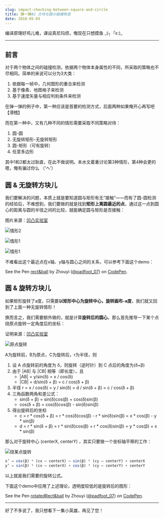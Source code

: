 ```yaml
---
slug: impact-checking-between-square-and-circle
title: 弹一弹#2 方块与圆の碰撞物语
date: 2018-05-03
---
```


编译原理好鸡儿难，课设真尼玛烦，俺现在只想摸鱼 \_(┐「ε:)\_

---

## 前言

对于两个物体之间的碰撞检测，依据两个物体本身属性的不同，所采取的策略也不尽相同。简单的来说可以分为3大类：

1. 依据每一帧中，几何图形的重合来检测
2. 基于像素、地图格子来检测
3. 基于速度矢量与相应判别条件来检测

在弹一弹的例子中，第一种应该是首要的检测方式，后面两种如果俺开心再写吧【滑稽】

而在第一种中，又有几种不同的情形需要采取不同策略对待：

1. 圆-圆
2. 无旋转矩形-无旋转矩形
3. 圆-矩形（可有旋转）
4. 任意多边形

其中1和2都太过耿直，在此不做说明。本水文着重讨论第3种情形，第4种会更的嗯，俺有骗过你么 （’へ’）

## 圆 & 无旋转方块儿

我们要解决的问题，本质上就是要知道圆与矩形有无“接触”——而有了圆-圆检测的经验后，不难想到，我们要做的就是找到**矩形上离圆最近的点**，通过这一点到圆心的距离与圆的半径之间的比较，就能确定圆与矩形是否接触：

图片来源：[凹凸实验室](https://aotu.io/notes/2017/02/16/2d-collision-detection/)

![情形2](https://hukua-blog.oss-cn-beijing.aliyuncs.com/markdown-imgs/rect%26circle-1.png)

![情形1](https://hukua-blog.oss-cn-beijing.aliyuncs.com/markdown-imgs/rect%26circle-2.png)

![情形1](https://hukua-blog.oss-cn-beijing.aliyuncs.com/markdown-imgs/rect%26circle-3.png)

不难看出这个最近点在x轴、y轴与圆心之间的关系，可以参考下面这个demo：

<p data-height="265" data-theme-id="0" data-slug-hash="YLpBZM" data-default-tab="js,result" data-user="padfoot_07" data-embed-version="2" data-pen-title="rect&ball" class="codepen">See the Pen <a href="https://codepen.io/padfoot_07/pen/YLpBZM/">rect&ball</a> by Zhouyi (<a href="https://codepen.io/padfoot_07">@padfoot_07</a>) on <a href="https://codepen.io">CodePen</a>.</p>
<script async src="https://static.codepen.io/assets/embed/ei.js"></script>

## 圆 & 旋转方块儿

如果矩形旋转了a度，只需要**以矩形中心为旋转中心，旋转画布-a度**，我们就又回到了上面一种无旋转情形！

换而言之，我们需要额外做的，就是计算**旋转后的圆心**。那么首先推导一下某个点绕原点旋转一定角度后的坐标：

证明来源：[凹凸实验室](https://aotu.io/notes/2017/02/16/2d-collision-detection/)

![原点旋转](https://hukua-blog.oss-cn-beijing.aliyuncs.com/markdown-imgs/rect%26circle-4.png)

A为旋转前，B为原点，C为旋转后，r为半径，则

1. 设 A 点旋转前的角度为 δ，则旋转（逆时针）到 C 点后的角度为(δ+β)
2. 由于 |AB| 与 |CB| 相等（即长度），且
   - |AB| = y/sin(δ) = x / cos(δ)
   - |CB| = d/sin(δ + β) = c / cos(δ + β)
3. 半径 r = x / cos(δ) = y / sin(δ) = d / sin(δ + β) = c / cos(δ + β)
4. 三角函数两角和差公式：
   - sin(δ + β) = sin(δ)cos(β) + cos(δ)sin(β)
   - cos(δ + β) = cos(δ)cos(β) - sin(δ)sin(β)
5. 得出旋转后的坐标
   - c = r * cos(δ + β) = r * cos(δ)cos(β) - r * sin(δ)sin(β) = x * cos(β) - y * sin(β)
   - d = r * sin(δ + β) = r * sin(δ)cos(β) + r * cos(δ)sin(β) = y * cos(β) + x * sin(β)

那么对于旋转中心 (centerX, centerY) ，其实只要做一个坐标轴平移的工作：

![绕某点旋转](https://hukua-blog.oss-cn-beijing.aliyuncs.com/markdown-imgs/rect%26circle-5.png)

```javascript
x’ = cos(β) * (cx – centerX) – sin(β) * (cy – centerY) + centerX
y’ = sin(β) * (cx – centerX) + cos(β) * (cy – centerY) + centerY
```

以上就是我们需要的旋转公式。

下面这个demo中应用了上述理论，透明度较低的是旋转后的图形：

<p data-height="265" data-theme-id="0" data-slug-hash="rvmKKj" data-default-tab="js,result" data-user="padfoot_07" data-embed-version="2" data-pen-title="rotatedRect&ball" class="codepen">See the Pen <a href="https://codepen.io/padfoot_07/pen/rvmKKj/">rotatedRect&ball</a> by Zhouyi (<a href="https://codepen.io/padfoot_07">@padfoot_07</a>) on <a href="https://codepen.io">CodePen</a>.</p>
<script async src="https://static.codepen.io/assets/embed/ei.js"></script>

------

好了不多说了，我只想看下一集小英雄，再见了您！